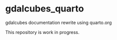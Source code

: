 # gdalcubes_quarto
gdalcubes documentation rewrite using quarto.org

This repository is work in progress.
